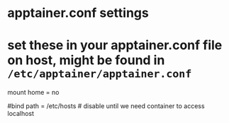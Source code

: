 # apptainer.conf settings
# set these in your apptainer.conf file on host, might be found in `/etc/apptainer/apptainer.conf`

mount home = no

#bind path = /etc/hosts # disable until we need container to access localhost